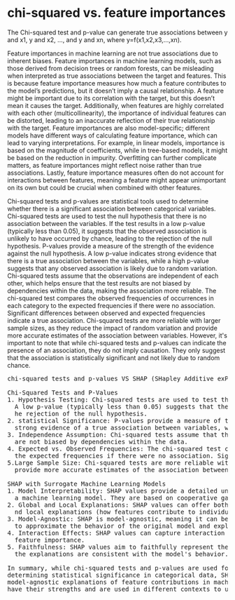 # chi-squared vs. feature importances

The Chi-squared test and p-value can generate true associations between y and x1, y and x2, …, and y and xn, where y=f(x1,x2,x3,...,xn).

Feature importances in machine learning are not true associations due to inherent biases. Feature importances in machine learning models, such as those derived from decision trees or random forests, can be misleading when interpreted as true associations between the target and features. This is because feature importance measures how much a feature contributes to the model’s predictions, but it doesn’t imply a causal relationship. A feature might be important due to its correlation with the target, but this doesn’t mean it causes the target. Additionally, when features are highly correlated with each other (multicollinearity), the importance of individual features can be distorted, leading to an inaccurate reflection of their true relationship with the target. Feature importances are also model-specific; different models have different ways of calculating feature importance, which can lead to varying interpretations. For example, in linear models, importance is based on the magnitude of coefficients, while in tree-based models, it might be based on the reduction in impurity. Overfitting can further complicate matters, as feature importances might reflect noise rather than true associations. Lastly, feature importance measures often do not account for interactions between features, meaning a feature might appear unimportant on its own but could be crucial when combined with other features.

Chi-squared tests and p-values are statistical tools used to determine whether there is a significant association between categorical variables. Chi-squared tests are used to test the null hypothesis that there is no association between the variables. If the test results in a low p-value (typically less than 0.05), it suggests that the observed association is unlikely to have occurred by chance, leading to the rejection of the null hypothesis. P-values provide a measure of the strength of the evidence against the null hypothesis. A low p-value indicates strong evidence that there is a true association between the variables, while a high p-value suggests that any observed association is likely due to random variation. Chi-squared tests assume that the observations are independent of each other, which helps ensure that the test results are not biased by dependencies within the data, making the association more reliable. The chi-squared test compares the observed frequencies of occurrences in each category to the expected frequencies if there were no association. Significant differences between observed and expected frequencies indicate a true association. Chi-squared tests are more reliable with larger sample sizes, as they reduce the impact of random variation and provide more accurate estimates of the association between variables. However, it's important to note that while chi-squared tests and p-values can indicate the presence of an association, they do not imply causation. They only suggest that the association is statistically significant and not likely due to random chance.

<pre>
chi-squared tests and p-values VS SHAP (SHapley Additive exPlanations) using surrogate machine learning models:

Chi-Squared Tests and P-Values
1. Hypothesis Testing: Chi-squared tests are used to test the null hypothesis that there is no association between categorical variables. 
  A low p-value (typically less than 0.05) suggests that the observed association is unlikely to have occurred by chance, leading to t
  he rejection of the null hypothesis.
2. statistical Significance: P-values provide a measure of the strength of the evidence against the null hypothesis. A low p-value indicates 
  strong evidence of a true association between variables, while a high p-value suggests that any observed association is likely due to random variation.
3. Independence Assumption: Chi-squared tests assume that the observations are independent of each other, ensuring that the test results 
  are not biased by dependencies within the data.
4. Expected vs. Observed Frequencies: The chi-squared test compares the observed frequencies of occurrences in each category to 
  the expected frequencies if there were no association. Significant differences indicate a true association.
5.Large Sample Size: Chi-squared tests are more reliable with larger sample sizes, as they reduce the impact of random variation and 
  provide more accurate estimates of the association between variables.

SHAP with Surrogate Machine Learning Models
1. Model Interpretability: SHAP values provide a detailed understanding of how each feature contributes to the predictions of 
  a machine learning model. They are based on cooperative game theory and the concept of Shapley values.
2. Global and Local Explanations: SHAP values can offer both global explanations (how features contribute to the overall model) a
  nd local explanations (how features contribute to individual predictions).
3. Model-Agnostic: SHAP is model-agnostic, meaning it can be applied to any machine learning model. It uses surrogate models 
  to approximate the behavior of the original model and explain its predictions.
4. Interaction Effects: SHAP values can capture interaction effects between features, providing a more comprehensive understanding of 
  feature importance.
5. Faithfulness: SHAP values aim to faithfully represent the contribution of each feature to the model's predictions, ensuring that 
  the explanations are consistent with the model's behavior.

In summary, while chi-squared tests and p-values are used for hypothesis testing and 
determining statistical significance in categorical data, SHAP values provide detailed, 
model-agnostic explanations of feature contributions in machine learning models. Both methods 
have their strengths and are used in different contexts to understand associations and model behavior.

</pre>
